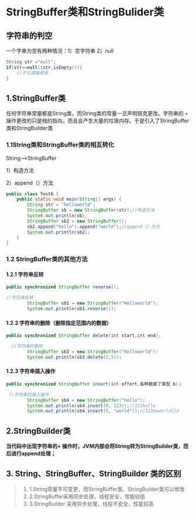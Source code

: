 # StringBuffer类和StringBulider类

## 字符串的判空

一个字串为空有两种情况：1）空字符串 2）null

```java
String str ="null";
if(str==null||str.isEmpty()){
    //不可调换顺序
}
```

## 1.StringBuffer类

任何字符串常量都是String类，而String类的常量一旦声明努克更改。字符串的 + 操作更改的只是栈的指向，而且会产生大量的垃圾内存。于是引入了StringBuffer类和StringBuilder类

### 1.1String类和StringBuffer类的相互转化

String-->StringBuffer 

1）构造方法

2）append（）方法

```java
public class Test6 {
    public static void main(String[] args) {
        String str = "helloworld";
        StringBuffer sb = new StringBuffer(str);//构造方法
        System.out.println(sb);
        StringBuffer sb2 = new StringBuffer();
        sb2.append("hello").append("world");//append（）方法
        System.out.println(sb2);
    }
}
```

### 1.2 StringBuffer类的其他方法

#### 1.2.1 字符串反转

```java
public synchronized StringBuffer reverse();
```

```java
//字符串反转
        StringBuffer sb1 = new StringBuffer("Helloworld");
        System.out.println(sb1.reverse());
```

#### 1.2.2 字符串的删除（删除指定范围内的数据）

```java
public synchronized StringBuffer delete(int start,int end);
```

```java
  //字符串的删除
        StringBuffer sb3 = new StringBuffer("helloworld");
        System.out.println(sb3.delete(2,5));
```

#### 1.2.3 字符串插入操作

```java
public synchronized StringBuffer insert(int offert,各种数据了类型 b)；
```

```java
 //字符串的插入操作
        StringBuffer sb4 = new StringBuffer("hello");
        System.out.println(sb4.insert(0, 123));//123hello
        System.out.println(sb4.insert(5, "world"));//123heworldllo
```

## 2.StringBuilder类

**当代码中出现字符串的+ 操作时，JVM内部会将String转为StringBuilder类，而后进行append处理；**

## 3. String、StringBuffer、StringBuilder 类的区别

> 1. 1.String常量不可变更，而StringBuffer类、StringBuilder类可以修改
> 2. 2.StringBuffer采用同步处理，线程安全，性能较低
> 3. 3.StringBuilder 采用异步处理，线程不安全、性能较高